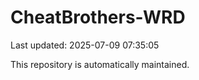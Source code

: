 # CheatBrothers-WRD

Last updated: 2025-07-09 07:35:05

This repository is automatically maintained.
